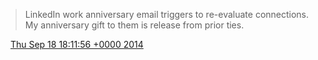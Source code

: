 > LinkedIn work anniversary email triggers to re\-evaluate connections\. My anniversary gift to them is release from prior ties\.

<img src="../../media/tweet.ico" width="12" /> [Thu Sep 18 18:11:56 +0000 2014](https://twitter.com/DromerDenker/status/512665340895952896)